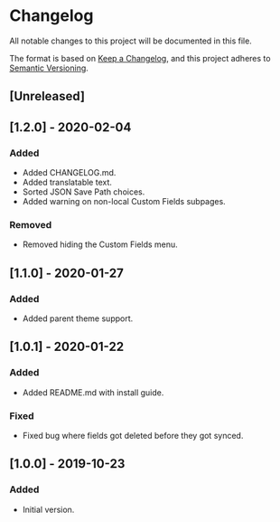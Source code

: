 # Changelog
All notable changes to this project will be documented in this file.

The format is based on [Keep a Changelog](https://keepachangelog.com/en/1.0.0/),
and this project adheres to [Semantic Versioning](https://semver.org/spec/v2.0.0.html).

## [Unreleased]

## [1.2.0] - 2020-02-04
### Added
- Added CHANGELOG.md.
- Added translatable text.
- Sorted JSON Save Path choices.
- Added warning on non-local Custom Fields subpages.

### Removed
- Removed hiding the Custom Fields menu.

## [1.1.0] - 2020-01-27
### Added
- Added parent theme support.

## [1.0.1] - 2020-01-22
### Added
- Added README.md with install guide.

### Fixed
- Fixed bug where fields got deleted before they got synced.

## [1.0.0] - 2019-10-23
### Added
- Initial version.